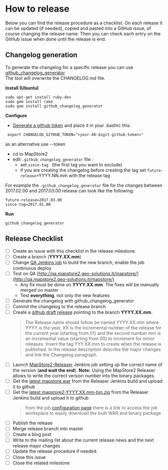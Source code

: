 # How to release
Below you can find the release procedure as a checklist. On each release it can be updated (if needed), copied and pasted into a GitHub issue, of course changing the release name.
Then you can check each entry on the GitHub issue when done until the release is end.

## Changelog generation

To generate the changelog for a specific release you can use [github_changelog_generator](https://github.com/skywinder/github-changelog-generator)  
The tool will overwrite the CHANGELOG.md file.

**Install (Ubuntu)**
```
sudo apt-get install ruby-dev
sudo gem install rake
sudo gem install github_changelog_generator
```

**Configure**
 * [Generate a github token](https://github.com/settings/tokens/new?description=GitHub%20Changelog%20Generator%20token) and place it in your .bashrc this:
```
 export CHANGELOG_GITHUB_TOKEN="«your-40-digit-github-token»"
```
as an alternative use --token

* cd to MapStore2
* edit `.github_changelog_generator` file :
   * set `since-tag ` (the first tag you want to exclude)
   * if you are creating the changelog before creating the tag set `future-release`=YYYY.NN.mm with the release tag

For example the `.github_changelog_generator` file for the changes between 2017.02.00 and 2017.03.00 release can look like the following:

    future-release=2017.03.00
    since-tag=2017.01.00

**Run**
```
github_changelog_generator
```

## Release Checklist
- [ ] Create an issue with this checklist in the release milestone.
- [ ] Create a branch (**YYYY.XX.mm**)  
- [ ] Change [QA Jenkins job](http://build.geo-solutions.it/jenkins/view/MapStore2/job/MapStore2-QA-Build/) to build the new branch, enable the job continuous deploy
- [ ] Test on QA [http://qa.mapstore2.geo-solutions.it/mapstore/](http://qa.mapstore2.geo-solutions.it/mapstore/)  
    * Any fix must be done on **YYYY.XX.mm**. The fixes will be manually merged on master
    * Test **everything**, not only the new features
- [ ] Generate the changelog with github_changelog_generator
- [ ] Commit the changelog to the release branch
- [ ] Create a [github draft release](https://github.com/geosolutions-it/MapStore2/releases) pointing to the branch **YYYY.XX.mm**.  
  > The Release name should follow be named YYYY.XX.mm where YYYY is the year, XX is the incremental number of the release for the current year (starting from 01) and the second number mm is an incremental value (starting from 00) to increment for minor releases. Insert the tag YYY.XX.mm to create when the release is published. In the release description describe the major changes and link the Changelog paragraph.
- [ ] Launch [MapStore2-Releaser](http://build.geo-solutions.it/jenkins/job/MapStore2-Releaser/) Jenkins job setting up the correct name of the version (**and wait the end**). **Note:** Using the MapStore2 Releaser allows to write the correct version number into the binary packages.
- [ ] Get the [latest mapstore.war](http://build.geo-solutions.it/jenkins/view/MapStore2/job/MapStore2-Releaser/ws/web/target/mapstore.war) from the Releaser Jenkins build and upload it to github  
- [ ] Get the [latest mapstore2-YYYY.XX.mm-bin.zip](http://build.geo-solutions.it/jenkins/view/MapStore2/job/MapStore2-Releaser/ws/release/target/) from the Releaser Jenkins build and upload it to github
  > from the job [configuration page](http://build.geo-solutions.it/jenkins/view/MapStore2/job/MapStore2-Releaser/ws/) there is a link to access the job workspace to easily download the built WAR and binary package
- [ ] Publish the release
- [ ] Merge release branch into master
- [ ] Create a blog post
- [ ] Write to the mailing list about the current release news and the next release major changes
- [ ] Update the release procedure if needed.
- [ ] Close this issue
- [ ] Close the related milestone
